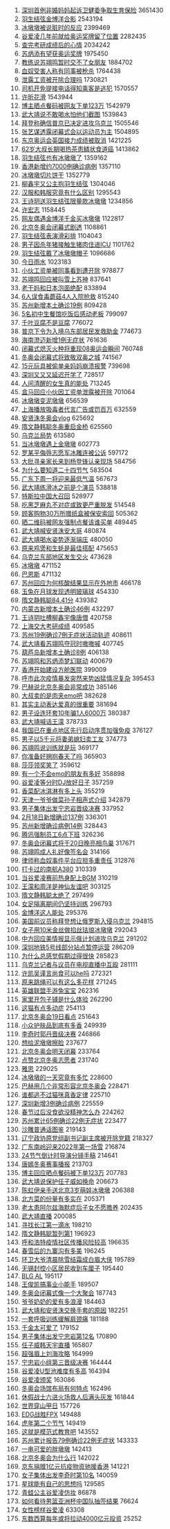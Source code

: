 1. [深圳首例非婚妈妈起诉卫健委争取生育保险](https://s.weibo.com//weibo?q=%23%E6%B7%B1%E5%9C%B3%E9%A6%96%E4%BE%8B%E9%9D%9E%E5%A9%9A%E5%A6%88%E5%A6%88%E8%B5%B7%E8%AF%89%E5%8D%AB%E5%81%A5%E5%A7%94%E4%BA%89%E5%8F%96%E7%94%9F%E8%82%B2%E4%BF%9D%E9%99%A9%23&Refer=top) 3651430
2. [羽生结弦金博洋合影](https://s.weibo.com//weibo?q=%23%E7%BE%BD%E7%94%9F%E7%BB%93%E5%BC%A6%E9%87%91%E5%8D%9A%E6%B4%8B%E5%90%88%E5%BD%B1%23&Refer=top) 2543194
3. [冰墩墩被说脏时的反应](https://s.weibo.com//weibo?q=%23%E5%86%B0%E5%A2%A9%E5%A2%A9%E8%A2%AB%E8%AF%B4%E8%84%8F%E6%97%B6%E7%9A%84%E5%8F%8D%E5%BA%94%23&Refer=top) 2399469
4. [谷爱凌几年前就给奥运奖牌留了位置](https://s.weibo.com//weibo?q=%23%E8%B0%B7%E7%88%B1%E5%87%8C%E5%87%A0%E5%B9%B4%E5%89%8D%E5%B0%B1%E7%BB%99%E5%A5%A5%E8%BF%90%E5%A5%96%E7%89%8C%E7%95%99%E4%BA%86%E4%BD%8D%E7%BD%AE%23&Refer=top) 2282435
5. [查完考研成绩后的心情](https://s.weibo.com//weibo?q=%23%E6%9F%A5%E5%AE%8C%E8%80%83%E7%A0%94%E6%88%90%E7%BB%A9%E5%90%8E%E7%9A%84%E5%BF%83%E6%83%85%23&Refer=top) 2034242
6. [苏炳添有望获奥运奖牌](https://s.weibo.com//weibo?q=%23%E8%8B%8F%E7%82%B3%E6%B7%BB%E6%9C%89%E6%9C%9B%E8%8E%B7%E5%A5%A5%E8%BF%90%E5%A5%96%E7%89%8C%23&Refer=top) 1975450
7. [教练说苏翊鸣暂时交不了女朋友](https://s.weibo.com//weibo?q=%23%E6%95%99%E7%BB%83%E8%AF%B4%E8%8B%8F%E7%BF%8A%E9%B8%A3%E6%9A%82%E6%97%B6%E4%BA%A4%E4%B8%8D%E4%BA%86%E5%A5%B3%E6%9C%8B%E5%8F%8B%23&Refer=top) 1884702
8. [血奴受害人称有同事被枪杀](https://s.weibo.com//weibo?q=%23%E8%A1%80%E5%A5%B4%E5%8F%97%E5%AE%B3%E4%BA%BA%E7%A7%B0%E6%9C%89%E5%90%8C%E4%BA%8B%E8%A2%AB%E6%9E%AA%E6%9D%80%23&Refer=top) 1764438
9. [泄露工资被开除合理吗](https://s.weibo.com//weibo?q=%23%E6%B3%84%E9%9C%B2%E5%B7%A5%E8%B5%84%E8%A2%AB%E5%BC%80%E9%99%A4%E5%90%88%E7%90%86%E5%90%97%23&Refer=top) 1730821
10. [司机开免提接电话得知乘客是逃犯](https://s.weibo.com//weibo?q=%23%E5%8F%B8%E6%9C%BA%E5%BC%80%E5%85%8D%E6%8F%90%E6%8E%A5%E7%94%B5%E8%AF%9D%E5%BE%97%E7%9F%A5%E4%B9%98%E5%AE%A2%E6%98%AF%E9%80%83%E7%8A%AF%23&Refer=top) 1570557
11. [许昕花滑](https://s.weibo.com//weibo?q=%23%E8%AE%B8%E6%98%95%E8%8A%B1%E6%BB%91%23&Refer=top) 1543944
12. [博主晒点餐码被网友下单123万](https://s.weibo.com//weibo?q=%23%E5%8D%9A%E4%B8%BB%E6%99%92%E7%82%B9%E9%A4%90%E7%A0%81%E8%A2%AB%E7%BD%91%E5%8F%8B%E4%B8%8B%E5%8D%95123%E4%B8%87%23&Refer=top) 1542979
13. [武大靖说不敢喝水怕他们截图](https://s.weibo.com//weibo?q=%23%E6%AD%A6%E5%A4%A7%E9%9D%96%E8%AF%B4%E4%B8%8D%E6%95%A2%E5%96%9D%E6%B0%B4%E6%80%95%E4%BB%96%E4%BB%AC%E6%88%AA%E5%9B%BE%23&Refer=top) 1539843
14. [拜登称确信普京已决定进攻乌克兰](https://s.weibo.com//weibo?q=%23%E6%8B%9C%E7%99%BB%E7%A7%B0%E7%A1%AE%E4%BF%A1%E6%99%AE%E4%BA%AC%E5%B7%B2%E5%86%B3%E5%AE%9A%E8%BF%9B%E6%94%BB%E4%B9%8C%E5%85%8B%E5%85%B0%23&Refer=top) 1505546
15. [张艺谋透露闭幕式会以运动员为主](https://s.weibo.com//weibo?q=%23%E5%BC%A0%E8%89%BA%E8%B0%8B%E9%80%8F%E9%9C%B2%E9%97%AD%E5%B9%95%E5%BC%8F%E4%BC%9A%E4%BB%A5%E8%BF%90%E5%8A%A8%E5%91%98%E4%B8%BA%E4%B8%BB%23&Refer=top) 1504895
16. [东京奥运会英国接力成绩被取消](https://s.weibo.com//weibo?q=%23%E4%B8%9C%E4%BA%AC%E5%A5%A5%E8%BF%90%E4%BC%9A%E8%8B%B1%E5%9B%BD%E6%8E%A5%E5%8A%9B%E6%88%90%E7%BB%A9%E8%A2%AB%E5%8F%96%E6%B6%88%23&Refer=top) 1421225
17. [62岁大叔长期喝热茶患鳞状食道癌](https://s.weibo.com//weibo?q=%2362%E5%B2%81%E5%A4%A7%E5%8F%94%E9%95%BF%E6%9C%9F%E5%96%9D%E7%83%AD%E8%8C%B6%E6%82%A3%E9%B3%9E%E7%8A%B6%E9%A3%9F%E9%81%93%E7%99%8C%23&Refer=top) 1413862
18. [羽生结弦也有冰墩墩了](https://s.weibo.com//weibo?q=%23%E7%BE%BD%E7%94%9F%E7%BB%93%E5%BC%A6%E4%B9%9F%E6%9C%89%E5%86%B0%E5%A2%A9%E5%A2%A9%E4%BA%86%23&Refer=top) 1359162
19. [香港新增约7000例确诊病例](https://s.weibo.com//weibo?q=%23%E9%A6%99%E6%B8%AF%E6%96%B0%E5%A2%9E%E7%BA%A67000%E4%BE%8B%E7%A1%AE%E8%AF%8A%E7%97%85%E4%BE%8B%23&Refer=top) 1357110
20. [冰墩墩切片饼干](https://s.weibo.com//weibo?q=%E5%86%B0%E5%A2%A9%E5%A2%A9%E5%88%87%E7%89%87%E9%A5%BC%E5%B9%B2&Refer=top) 1352779
21. [柳鑫宇又公主抱羽生结弦](https://s.weibo.com//weibo?q=%23%E6%9F%B3%E9%91%AB%E5%AE%87%E5%8F%88%E5%85%AC%E4%B8%BB%E6%8A%B1%E7%BE%BD%E7%94%9F%E7%BB%93%E5%BC%A6%23&Refer=top) 1304046
22. [汉服和韩服究竟有什么区别](https://s.weibo.com//weibo?q=%E6%B1%89%E6%9C%8D%E5%92%8C%E9%9F%A9%E6%9C%8D%E7%A9%B6%E7%AB%9F%E6%9C%89%E4%BB%80%E4%B9%88%E5%8C%BA%E5%88%AB&Refer=top) 1295543
23. [王诗玥送羽生结弦限量款冰墩墩](https://s.weibo.com//weibo?q=%23%E7%8E%8B%E8%AF%97%E7%8E%A5%E9%80%81%E7%BE%BD%E7%94%9F%E7%BB%93%E5%BC%A6%E9%99%90%E9%87%8F%E6%AC%BE%E5%86%B0%E5%A2%A9%E5%A2%A9%23&Refer=top) 1234856
24. [许宏志](https://s.weibo.com//weibo?q=%E8%AE%B8%E5%AE%8F%E5%BF%97&Refer=top) 1158445
25. [网友偶遇金博洋千金买冰墩墩](https://s.weibo.com//weibo?q=%23%E7%BD%91%E5%8F%8B%E5%81%B6%E9%81%87%E9%87%91%E5%8D%9A%E6%B4%8B%E5%8D%83%E9%87%91%E4%B9%B0%E5%86%B0%E5%A2%A9%E5%A2%A9%23&Refer=top) 1122817
26. [北京冬奥会闭幕式剧透](https://s.weibo.com//weibo?q=%23%E5%8C%97%E4%BA%AC%E5%86%AC%E5%A5%A5%E4%BC%9A%E9%97%AD%E5%B9%95%E5%BC%8F%E5%89%A7%E9%80%8F%23&Refer=top) 1108861
27. [羽生结弦表演滑彩排](https://s.weibo.com//weibo?q=%23%E7%BE%BD%E7%94%9F%E7%BB%93%E5%BC%A6%E8%A1%A8%E6%BC%94%E6%BB%91%E5%BD%A9%E6%8E%92%23&Refer=top) 1104043
28. [男子因杀年猪接触生猪肉住进ICU](https://s.weibo.com//weibo?q=%23%E7%94%B7%E5%AD%90%E5%9B%A0%E6%9D%80%E5%B9%B4%E7%8C%AA%E6%8E%A5%E8%A7%A6%E7%94%9F%E7%8C%AA%E8%82%89%E4%BD%8F%E8%BF%9BICU%23&Refer=top) 1101762
29. [羽生结弦戴了冰墩墩帽子](https://s.weibo.com//weibo?q=%23%E7%BE%BD%E7%94%9F%E7%BB%93%E5%BC%A6%E6%88%B4%E4%BA%86%E5%86%B0%E5%A2%A9%E5%A2%A9%E5%B8%BD%E5%AD%90%23&Refer=top) 1096686
30. [今日雨水](https://s.weibo.com//weibo?q=%23%E4%BB%8A%E6%97%A5%E9%9B%A8%E6%B0%B4%23&Refer=top) 1023183
31. [小伙工资单被同事看到遭开除](https://s.weibo.com//weibo?q=%23%E5%B0%8F%E4%BC%99%E5%B7%A5%E8%B5%84%E5%8D%95%E8%A2%AB%E5%90%8C%E4%BA%8B%E7%9C%8B%E5%88%B0%E9%81%AD%E5%BC%80%E9%99%A4%23&Refer=top) 978877
32. [苏翊鸣回应被叫雪上苏神](https://s.weibo.com//weibo?q=%23%E8%8B%8F%E7%BF%8A%E9%B8%A3%E5%9B%9E%E5%BA%94%E8%A2%AB%E5%8F%AB%E9%9B%AA%E4%B8%8A%E8%8B%8F%E7%A5%9E%23&Refer=top) 837641
33. [老干妈和日本泡面绝配](https://s.weibo.com//weibo?q=%E8%80%81%E5%B9%B2%E5%A6%88%E5%92%8C%E6%97%A5%E6%9C%AC%E6%B3%A1%E9%9D%A2%E7%BB%9D%E9%85%8D&Refer=top) 833894
34. [6人误食毒蘑菇4人入院抢救](https://s.weibo.com//weibo?q=%236%E4%BA%BA%E8%AF%AF%E9%A3%9F%E6%AF%92%E8%98%91%E8%8F%874%E4%BA%BA%E5%85%A5%E9%99%A2%E6%8A%A2%E6%95%91%23&Refer=top) 815240
35. [苏州新增本土确诊19例](https://s.weibo.com//weibo?q=%23%E8%8B%8F%E5%B7%9E%E6%96%B0%E5%A2%9E%E6%9C%AC%E5%9C%9F%E7%A1%AE%E8%AF%8A19%E4%BE%8B%23&Refer=top) 809428
36. [5名初中生餐馆吃饭后感动老板](https://s.weibo.com//weibo?q=%235%E5%90%8D%E5%88%9D%E4%B8%AD%E7%94%9F%E9%A4%90%E9%A6%86%E5%90%83%E9%A5%AD%E5%90%8E%E6%84%9F%E5%8A%A8%E8%80%81%E6%9D%BF%23&Refer=top) 799097
37. [千叶豆腐不是豆腐](https://s.weibo.com//weibo?q=%23%E5%8D%83%E5%8F%B6%E8%B1%86%E8%85%90%E4%B8%8D%E6%98%AF%E8%B1%86%E8%85%90%23&Refer=top) 776072
38. [普京下令为入境乌东部居民发救助金](https://s.weibo.com//weibo?q=%23%E6%99%AE%E4%BA%AC%E4%B8%8B%E4%BB%A4%E4%B8%BA%E5%85%A5%E5%A2%83%E4%B9%8C%E4%B8%9C%E9%83%A8%E5%B1%85%E6%B0%91%E5%8F%91%E6%95%91%E5%8A%A9%E9%87%91%23&Refer=top) 774673
39. [海南澄迈新增1例无症状](https://s.weibo.com//weibo?q=%23%E6%B5%B7%E5%8D%97%E6%BE%84%E8%BF%88%E6%96%B0%E5%A2%9E1%E4%BE%8B%E6%97%A0%E7%97%87%E7%8A%B6%23&Refer=top) 761636
40. [闭幕式熄灭火种将重现08奥运会瞬间](https://s.weibo.com//weibo?q=%23%E9%97%AD%E5%B9%95%E5%BC%8F%E7%86%84%E7%81%AD%E7%81%AB%E7%A7%8D%E5%B0%86%E9%87%8D%E7%8E%B008%E5%A5%A5%E8%BF%90%E4%BC%9A%E7%9E%AC%E9%97%B4%23&Refer=top) 760748
41. [冬奥会闭幕式将致敬双奥之城](https://s.weibo.com//weibo?q=%23%E5%86%AC%E5%A5%A5%E4%BC%9A%E9%97%AD%E5%B9%95%E5%BC%8F%E5%B0%86%E8%87%B4%E6%95%AC%E5%8F%8C%E5%A5%A5%E4%B9%8B%E5%9F%8E%23&Refer=top) 741567
42. [15元玩具被偷单亲妈妈崩溃报警](https://s.weibo.com//weibo?q=%2315%E5%85%83%E7%8E%A9%E5%85%B7%E8%A2%AB%E5%81%B7%E5%8D%95%E4%BA%B2%E5%A6%88%E5%A6%88%E5%B4%A9%E6%BA%83%E6%8A%A5%E8%AD%A6%23&Refer=top) 739698
43. [深圳又又又延迟开学了](https://s.weibo.com//weibo?q=%23%E6%B7%B1%E5%9C%B3%E5%8F%88%E5%8F%88%E5%8F%88%E5%BB%B6%E8%BF%9F%E5%BC%80%E5%AD%A6%E4%BA%86%23&Refer=top) 728517
44. [人间清醒的女生真的能处](https://s.weibo.com//weibo?q=%23%E4%BA%BA%E9%97%B4%E6%B8%85%E9%86%92%E7%9A%84%E5%A5%B3%E7%94%9F%E7%9C%9F%E7%9A%84%E8%83%BD%E5%A4%84%23&Refer=top) 713245
45. [盒马回应小伙因工资单泄露被开除](https://s.weibo.com//weibo?q=%23%E7%9B%92%E9%A9%AC%E5%9B%9E%E5%BA%94%E5%B0%8F%E4%BC%99%E5%9B%A0%E5%B7%A5%E8%B5%84%E5%8D%95%E6%B3%84%E9%9C%B2%E8%A2%AB%E5%BC%80%E9%99%A4%23&Refer=top) 701064
46. [冰墩墩变泥墩墩](https://s.weibo.com//weibo?q=%23%E5%86%B0%E5%A2%A9%E5%A2%A9%E5%8F%98%E6%B3%A5%E5%A2%A9%E5%A2%A9%23&Refer=top) 656539
47. [上海播放吸毒者代言广告或罚百万](https://s.weibo.com//weibo?q=%23%E4%B8%8A%E6%B5%B7%E6%92%AD%E6%94%BE%E5%90%B8%E6%AF%92%E8%80%85%E4%BB%A3%E8%A8%80%E5%B9%BF%E5%91%8A%E6%88%96%E7%BD%9A%E7%99%BE%E4%B8%87%23&Refer=top) 632559
48. [安贤洙冬奥会vlog](https://s.weibo.com//weibo?q=%23%E5%AE%89%E8%B4%A4%E6%B4%99%E5%86%AC%E5%A5%A5%E4%BC%9Avlog%23&Refer=top) 625692
49. [隋文静韩聪冬奥重启金桥](https://s.weibo.com//weibo?q=%23%E9%9A%8B%E6%96%87%E9%9D%99%E9%9F%A9%E8%81%AA%E5%86%AC%E5%A5%A5%E9%87%8D%E5%90%AF%E9%87%91%E6%A1%A5%23&Refer=top) 625560
50. [乌克兰局势](https://s.weibo.com//weibo?q=%E4%B9%8C%E5%85%8B%E5%85%B0%E5%B1%80%E5%8A%BF&Refer=top) 613580
51. [当冰墩墩遇上金墩墩](https://s.weibo.com//weibo?q=%23%E5%BD%93%E5%86%B0%E5%A2%A9%E5%A2%A9%E9%81%87%E4%B8%8A%E9%87%91%E5%A2%A9%E5%A2%A9%23&Refer=top) 602773
52. [罗某平侮辱志愿军冰雕连被公诉](https://s.weibo.com//weibo?q=%23%E7%BD%97%E6%9F%90%E5%B9%B3%E4%BE%AE%E8%BE%B1%E5%BF%97%E6%84%BF%E5%86%9B%E5%86%B0%E9%9B%95%E8%BF%9E%E8%A2%AB%E5%85%AC%E8%AF%89%23&Refer=top) 597172
53. [大批寻亲家长来到杨登锋认亲现场](https://s.weibo.com//weibo?q=%23%E5%A4%A7%E6%89%B9%E5%AF%BB%E4%BA%B2%E5%AE%B6%E9%95%BF%E6%9D%A5%E5%88%B0%E6%9D%A8%E7%99%BB%E9%94%8B%E8%AE%A4%E4%BA%B2%E7%8E%B0%E5%9C%BA%23&Refer=top) 584756
54. [为什么要知道二十四节气](https://s.weibo.com//weibo?q=%23%E4%B8%BA%E4%BB%80%E4%B9%88%E8%A6%81%E7%9F%A5%E9%81%93%E4%BA%8C%E5%8D%81%E5%9B%9B%E8%8A%82%E6%B0%94%23&Refer=top) 583504
55. [广东下周一将迎来最低气温](https://s.weibo.com//weibo?q=%23%E5%B9%BF%E4%B8%9C%E4%B8%8B%E5%91%A8%E4%B8%80%E5%B0%86%E8%BF%8E%E6%9D%A5%E6%9C%80%E4%BD%8E%E6%B0%94%E6%B8%A9%23&Refer=top) 567673
56. [武大靖练滑冰之前是个演员](https://s.weibo.com//weibo?q=%23%E6%AD%A6%E5%A4%A7%E9%9D%96%E7%BB%83%E6%BB%91%E5%86%B0%E4%B9%8B%E5%89%8D%E6%98%AF%E4%B8%AA%E6%BC%94%E5%91%98%23&Refer=top) 538818
57. [特斯拉中国大召回](https://s.weibo.com//weibo?q=%E7%89%B9%E6%96%AF%E6%8B%89%E4%B8%AD%E5%9B%BD%E5%A4%A7%E5%8F%AC%E5%9B%9E&Refer=top) 528977
58. [吃黑芝麻丸不对症或致更严重脱发](https://s.weibo.com//weibo?q=%23%E5%90%83%E9%BB%91%E8%8A%9D%E9%BA%BB%E4%B8%B8%E4%B8%8D%E5%AF%B9%E7%97%87%E6%88%96%E8%87%B4%E6%9B%B4%E4%B8%A5%E9%87%8D%E8%84%B1%E5%8F%91%23&Refer=top) 514548
59. [顾客购物30万所赠纸盒被保安索回](https://s.weibo.com//weibo?q=%23%E9%A1%BE%E5%AE%A2%E8%B4%AD%E7%89%A930%E4%B8%87%E6%89%80%E8%B5%A0%E7%BA%B8%E7%9B%92%E8%A2%AB%E4%BF%9D%E5%AE%89%E7%B4%A2%E5%9B%9E%23&Refer=top) 505362
60. [晒二维码被网友强制点餐该谁买单](https://s.weibo.com//weibo?q=%23%E6%99%92%E4%BA%8C%E7%BB%B4%E7%A0%81%E8%A2%AB%E7%BD%91%E5%8F%8B%E5%BC%BA%E5%88%B6%E7%82%B9%E9%A4%90%E8%AF%A5%E8%B0%81%E4%B9%B0%E5%8D%95%23&Refer=top) 489445
61. [武大靖喊安贤洙安大哥](https://s.weibo.com//weibo?q=%23%E6%AD%A6%E5%A4%A7%E9%9D%96%E5%96%8A%E5%AE%89%E8%B4%A4%E6%B4%99%E5%AE%89%E5%A4%A7%E5%93%A5%23&Refer=top) 480874
62. [武大靖喝水姿势逐渐端庄](https://s.weibo.com//weibo?q=%23%E6%AD%A6%E5%A4%A7%E9%9D%96%E5%96%9D%E6%B0%B4%E5%A7%BF%E5%8A%BF%E9%80%90%E6%B8%90%E7%AB%AF%E5%BA%84%23&Refer=top) 480050
63. [原来鸡煲和生蚝是最佳搭配](https://s.weibo.com//weibo?q=%23%E5%8E%9F%E6%9D%A5%E9%B8%A1%E7%85%B2%E5%92%8C%E7%94%9F%E8%9A%9D%E6%98%AF%E6%9C%80%E4%BD%B3%E6%90%AD%E9%85%8D%23&Refer=top) 475653
64. [乌克兰东部地区发生交火](https://s.weibo.com//weibo?q=%23%E4%B9%8C%E5%85%8B%E5%85%B0%E4%B8%9C%E9%83%A8%E5%9C%B0%E5%8C%BA%E5%8F%91%E7%94%9F%E4%BA%A4%E7%81%AB%23&Refer=top) 473628
65. [冰墩墩](https://s.weibo.com//weibo?q=%23%E5%86%B0%E5%A2%A9%E5%A2%A9%23&Refer=top) 471152
66. [巴恩斯](https://s.weibo.com//weibo?q=%E5%B7%B4%E6%81%A9%E6%96%AF&Refer=top) 471132
67. [苏州回应为何核酸结果显示在外地市](https://s.weibo.com//weibo?q=%23%E8%8B%8F%E5%B7%9E%E5%9B%9E%E5%BA%94%E4%B8%BA%E4%BD%95%E6%A0%B8%E9%85%B8%E7%BB%93%E6%9E%9C%E6%98%BE%E7%A4%BA%E5%9C%A8%E5%A4%96%E5%9C%B0%E5%B8%82%23&Refer=top) 466178
68. [玉兔在月球发现透明玻璃球](https://s.weibo.com//weibo?q=%23%E7%8E%89%E5%85%94%E5%9C%A8%E6%9C%88%E7%90%83%E5%8F%91%E7%8E%B0%E9%80%8F%E6%98%8E%E7%8E%BB%E7%92%83%E7%90%83%23&Refer=top) 454330
69. [隋文静韩聪84.41分](https://s.weibo.com//weibo?q=%23%E9%9A%8B%E6%96%87%E9%9D%99%E9%9F%A9%E8%81%AA84.41%E5%88%86%23&Refer=top) 439382
70. [内蒙古新增本土确诊46例](https://s.weibo.com//weibo?q=%23%E5%86%85%E8%92%99%E5%8F%A4%E6%96%B0%E5%A2%9E%E6%9C%AC%E5%9C%9F%E7%A1%AE%E8%AF%8A46%E4%BE%8B%23&Refer=top) 432297
71. [王诗玥吐槽柳鑫宇像唐僧](https://s.weibo.com//weibo?q=%23%E7%8E%8B%E8%AF%97%E7%8E%A5%E5%90%90%E6%A7%BD%E6%9F%B3%E9%91%AB%E5%AE%87%E5%83%8F%E5%94%90%E5%83%A7%23&Refer=top) 420758
72. [上海交大考研成绩](https://s.weibo.com//weibo?q=%E4%B8%8A%E6%B5%B7%E4%BA%A4%E5%A4%A7%E8%80%83%E7%A0%94%E6%88%90%E7%BB%A9&Refer=top) 409585
73. [苏州19例确诊7例无症状活动轨迹](https://s.weibo.com//weibo?q=%23%E8%8B%8F%E5%B7%9E19%E4%BE%8B%E7%A1%AE%E8%AF%8A7%E4%BE%8B%E6%97%A0%E7%97%87%E7%8A%B6%E6%B4%BB%E5%8A%A8%E8%BD%A8%E8%BF%B9%23&Refer=top) 408611
74. [武大靖看苏翊鸣夺冠时嗷嗷喊](https://s.weibo.com//weibo?q=%23%E6%AD%A6%E5%A4%A7%E9%9D%96%E7%9C%8B%E8%8B%8F%E7%BF%8A%E9%B8%A3%E5%A4%BA%E5%86%A0%E6%97%B6%E5%97%B7%E5%97%B7%E5%96%8A%23&Refer=top) 407745
75. [葫芦岛新增本土确诊8例](https://s.weibo.com//weibo?q=%23%E8%91%AB%E8%8A%A6%E5%B2%9B%E6%96%B0%E5%A2%9E%E6%9C%AC%E5%9C%9F%E7%A1%AE%E8%AF%8A8%E4%BE%8B%23&Refer=top) 406138
76. [苏翊鸣和苏炳添梦幻联动](https://s.weibo.com//weibo?q=%23%E8%8B%8F%E7%BF%8A%E9%B8%A3%E5%92%8C%E8%8B%8F%E7%82%B3%E6%B7%BB%E6%A2%A6%E5%B9%BB%E8%81%94%E5%8A%A8%23&Refer=top) 400679
77. [香港开始建设方舱医院](https://s.weibo.com//weibo?q=%23%E9%A6%99%E6%B8%AF%E5%BC%80%E5%A7%8B%E5%BB%BA%E8%AE%BE%E6%96%B9%E8%88%B1%E5%8C%BB%E9%99%A2%23&Refer=top) 399009
78. [呼市此次疫情暴发突然来势凶猛情况复杂](https://s.weibo.com//weibo?q=%23%E5%91%BC%E5%B8%82%E6%AD%A4%E6%AC%A1%E7%96%AB%E6%83%85%E6%9A%B4%E5%8F%91%E7%AA%81%E7%84%B6%E6%9D%A5%E5%8A%BF%E5%87%B6%E7%8C%9B%E6%83%85%E5%86%B5%E5%A4%8D%E6%9D%82%23&Refer=top) 395453
79. [巴赫说北京冬奥会非常成功](https://s.weibo.com//weibo?q=%23%E5%B7%B4%E8%B5%AB%E8%AF%B4%E5%8C%97%E4%BA%AC%E5%86%AC%E5%A5%A5%E4%BC%9A%E9%9D%9E%E5%B8%B8%E6%88%90%E5%8A%9F%23&Refer=top) 385146
80. [大叔卖的是肉夹emo吧](https://s.weibo.com//weibo?q=%23%E5%A4%A7%E5%8F%94%E5%8D%96%E7%9A%84%E6%98%AF%E8%82%89%E5%A4%B9emo%E5%90%A7%23&Refer=top) 382628
81. [其实主动表达爱真的很重要](https://s.weibo.com//weibo?q=%23%E5%85%B6%E5%AE%9E%E4%B8%BB%E5%8A%A8%E8%A1%A8%E8%BE%BE%E7%88%B1%E7%9C%9F%E7%9A%84%E5%BE%88%E9%87%8D%E8%A6%81%23&Refer=top) 381694
82. [男子设连环套10年骗1人6000万](https://s.weibo.com//weibo?q=%23%E7%94%B7%E5%AD%90%E8%AE%BE%E8%BF%9E%E7%8E%AF%E5%A5%9710%E5%B9%B4%E9%AA%971%E4%BA%BA6000%E4%B8%87%23&Refer=top) 380387
83. [武大靖喊话王濛](https://s.weibo.com//weibo?q=%23%E6%AD%A6%E5%A4%A7%E9%9D%96%E5%96%8A%E8%AF%9D%E7%8E%8B%E6%BF%9B%23&Refer=top) 378733
84. [我国已在重点地区先行启动序贯加强免疫](https://s.weibo.com//weibo?q=%23%E6%88%91%E5%9B%BD%E5%B7%B2%E5%9C%A8%E9%87%8D%E7%82%B9%E5%9C%B0%E5%8C%BA%E5%85%88%E8%A1%8C%E5%90%AF%E5%8A%A8%E5%BA%8F%E8%B4%AF%E5%8A%A0%E5%BC%BA%E5%85%8D%E7%96%AB%23&Refer=top) 376127
85. [男子以5千元将妻弟媳妇卖工友](https://s.weibo.com//weibo?q=%23%E7%94%B7%E5%AD%90%E4%BB%A55%E5%8D%83%E5%85%83%E5%B0%86%E5%A6%BB%E5%BC%9F%E5%AA%B3%E5%A6%87%E5%8D%96%E5%B7%A5%E5%8F%8B%23&Refer=top) 374773
86. [苏翊鸣说训练就是玩](https://s.weibo.com//weibo?q=%23%E8%8B%8F%E7%BF%8A%E9%B8%A3%E8%AF%B4%E8%AE%AD%E7%BB%83%E5%B0%B1%E6%98%AF%E7%8E%A9%23&Refer=top) 369177
87. [你准备好拥抱春天了吗](https://s.weibo.com//weibo?q=%23%E4%BD%A0%E5%87%86%E5%A4%87%E5%A5%BD%E6%8B%A5%E6%8A%B1%E6%98%A5%E5%A4%A9%E4%BA%86%E5%90%97%23&Refer=top) 365903
88. [莎莎领奖笑了](https://s.weibo.com//weibo?q=%23%E8%8E%8E%E8%8E%8E%E9%A2%86%E5%A5%96%E7%AC%91%E4%BA%86%23&Refer=top) 359612
89. [有一个不会emo的朋友有多好](https://s.weibo.com//weibo?q=%23%E6%9C%89%E4%B8%80%E4%B8%AA%E4%B8%8D%E4%BC%9Aemo%E7%9A%84%E6%9C%8B%E5%8F%8B%E6%9C%89%E5%A4%9A%E5%A5%BD%23&Refer=top) 358898
90. [谷爱凌等分时DJ放好日子](https://s.weibo.com//weibo?q=%23%E8%B0%B7%E7%88%B1%E5%87%8C%E7%AD%89%E5%88%86%E6%97%B6DJ%E6%94%BE%E5%A5%BD%E6%97%A5%E5%AD%90%23&Refer=top) 357259
91. [香菜配冰淇淋有多上头](https://s.weibo.com//weibo?q=%23%E9%A6%99%E8%8F%9C%E9%85%8D%E5%86%B0%E6%B7%87%E6%B7%8B%E6%9C%89%E5%A4%9A%E4%B8%8A%E5%A4%B4%23&Refer=top) 355219
92. [天津一爷爷做菜孙子相声式介绍](https://s.weibo.com//weibo?q=%23%E5%A4%A9%E6%B4%A5%E4%B8%80%E7%88%B7%E7%88%B7%E5%81%9A%E8%8F%9C%E5%AD%99%E5%AD%90%E7%9B%B8%E5%A3%B0%E5%BC%8F%E4%BB%8B%E7%BB%8D%23&Refer=top) 342879
93. [男子集体出发宁忠岩晋级决赛](https://s.weibo.com//weibo?q=%23%E7%94%B7%E5%AD%90%E9%9B%86%E4%BD%93%E5%87%BA%E5%8F%91%E5%AE%81%E5%BF%A0%E5%B2%A9%E6%99%8B%E7%BA%A7%E5%86%B3%E8%B5%9B%23&Refer=top) 337952
94. [2月18日新增确诊137例](https://s.weibo.com//weibo?q=%232%E6%9C%8818%E6%97%A5%E6%96%B0%E5%A2%9E%E7%A1%AE%E8%AF%8A137%E4%BE%8B%23&Refer=top) 336301
95. [苏州新增确诊病例14例](https://s.weibo.com//weibo?q=%23%E8%8B%8F%E5%B7%9E%E6%96%B0%E5%A2%9E%E7%A1%AE%E8%AF%8A%E7%97%85%E4%BE%8B14%E4%BE%8B%23&Refer=top) 328443
96. [腾讯强制员工6点下班](https://s.weibo.com//weibo?q=%23%E8%85%BE%E8%AE%AF%E5%BC%BA%E5%88%B6%E5%91%98%E5%B7%A56%E7%82%B9%E4%B8%8B%E7%8F%AD%23&Refer=top) 326236
97. [冬奥会闭幕式将于20日晚亮相鸟巢](https://s.weibo.com//weibo?q=%23%E5%86%AC%E5%A5%A5%E4%BC%9A%E9%97%AD%E5%B9%95%E5%BC%8F%E5%B0%86%E4%BA%8E20%E6%97%A5%E6%99%9A%E4%BA%AE%E7%9B%B8%E9%B8%9F%E5%B7%A2%23&Refer=top) 317671
98. [苏翊鸣成人礼好像签名会](https://s.weibo.com//weibo?q=%23%E8%8B%8F%E7%BF%8A%E9%B8%A3%E6%88%90%E4%BA%BA%E7%A4%BC%E5%A5%BD%E5%83%8F%E7%AD%BE%E5%90%8D%E4%BC%9A%23&Refer=top) 314166
99. [律师称血奴事件平台应担多重责任](https://s.weibo.com//weibo?q=%23%E5%BE%8B%E5%B8%88%E7%A7%B0%E8%A1%80%E5%A5%B4%E4%BA%8B%E4%BB%B6%E5%B9%B3%E5%8F%B0%E5%BA%94%E6%8B%85%E5%A4%9A%E9%87%8D%E8%B4%A3%E4%BB%BB%23&Refer=top) 312876
100. [打卡过的南航A380](https://s.weibo.com//weibo?q=%23%E6%89%93%E5%8D%A1%E8%BF%87%E7%9A%84%E5%8D%97%E8%88%AAA380%23&Refer=top) 310339
101. [当谷爱凌赛前热身配上BGM](https://s.weibo.com//weibo?q=%23%E5%BD%93%E8%B0%B7%E7%88%B1%E5%87%8C%E8%B5%9B%E5%89%8D%E7%83%AD%E8%BA%AB%E9%85%8D%E4%B8%8ABGM%23&Refer=top) 310219
102. [王濛和周洋是神仙友谊吧](https://s.weibo.com//weibo?q=%23%E7%8E%8B%E6%BF%9B%E5%92%8C%E5%91%A8%E6%B4%8B%E6%98%AF%E7%A5%9E%E4%BB%99%E5%8F%8B%E8%B0%8A%E5%90%A7%23&Refer=top) 303125
103. [隋文静韩聪太绝了](https://s.weibo.com//weibo?q=%23%E9%9A%8B%E6%96%87%E9%9D%99%E9%9F%A9%E8%81%AA%E5%A4%AA%E7%BB%9D%E4%BA%86%23&Refer=top) 297499
104. [女足隔离期间仍坚持训练](https://s.weibo.com//weibo?q=%23%E5%A5%B3%E8%B6%B3%E9%9A%94%E7%A6%BB%E6%9C%9F%E9%97%B4%E4%BB%8D%E5%9D%9A%E6%8C%81%E8%AE%AD%E7%BB%83%23&Refer=top) 296793
105. [金博洋这人能处](https://s.weibo.com//weibo?q=%23%E9%87%91%E5%8D%9A%E6%B4%8B%E8%BF%99%E4%BA%BA%E8%83%BD%E5%A4%84%23&Refer=top) 295376
106. [美国前议员称拜登想让俄罗斯入侵乌克兰](https://s.weibo.com//weibo?q=%23%E7%BE%8E%E5%9B%BD%E5%89%8D%E8%AE%AE%E5%91%98%E7%A7%B0%E6%8B%9C%E7%99%BB%E6%83%B3%E8%AE%A9%E4%BF%84%E7%BD%97%E6%96%AF%E5%85%A5%E4%BE%B5%E4%B9%8C%E5%85%8B%E5%85%B0%23&Refer=top) 294815
107. [女子用10米金丝做掐丝珐琅冰墩墩](https://s.weibo.com//weibo?q=%23%E5%A5%B3%E5%AD%90%E7%94%A810%E7%B1%B3%E9%87%91%E4%B8%9D%E5%81%9A%E6%8E%90%E4%B8%9D%E7%8F%90%E7%90%85%E5%86%B0%E5%A2%A9%E5%A2%A9%23&Refer=top) 292043
108. [中方回应美情报显示俄计划进攻乌克兰](https://s.weibo.com//weibo?q=%23%E4%B8%AD%E6%96%B9%E5%9B%9E%E5%BA%94%E7%BE%8E%E6%83%85%E6%8A%A5%E6%98%BE%E7%A4%BA%E4%BF%84%E8%AE%A1%E5%88%92%E8%BF%9B%E6%94%BB%E4%B9%8C%E5%85%8B%E5%85%B0%23&Refer=top) 291202
109. [深圳地铁5号线部分站点暂停运营](https://s.weibo.com//weibo?q=%23%E6%B7%B1%E5%9C%B3%E5%9C%B0%E9%93%815%E5%8F%B7%E7%BA%BF%E9%83%A8%E5%88%86%E7%AB%99%E7%82%B9%E6%9A%82%E5%81%9C%E8%BF%90%E8%90%A5%23&Refer=top) 286209
110. [为什么总感觉假期过得很快](https://s.weibo.com//weibo?q=%23%E4%B8%BA%E4%BB%80%E4%B9%88%E6%80%BB%E6%84%9F%E8%A7%89%E5%81%87%E6%9C%9F%E8%BF%87%E5%BE%97%E5%BE%88%E5%BF%AB%23&Refer=top) 285823
111. [乌克兰记者与议员在电视直播中互殴](https://s.weibo.com//weibo?q=%23%E4%B9%8C%E5%85%8B%E5%85%B0%E8%AE%B0%E8%80%85%E4%B8%8E%E8%AE%AE%E5%91%98%E5%9C%A8%E7%94%B5%E8%A7%86%E7%9B%B4%E6%92%AD%E4%B8%AD%E4%BA%92%E6%AE%B4%23&Refer=top) 281111
112. [许凯吴谨言尚食可以he吗](https://s.weibo.com//weibo?q=%23%E8%AE%B8%E5%87%AF%E5%90%B4%E8%B0%A8%E8%A8%80%E5%B0%9A%E9%A3%9F%E5%8F%AF%E4%BB%A5he%E5%90%97%23&Refer=top) 272321
113. [原来跳绳可以有这么多花样](https://s.weibo.com//weibo?q=%23%E5%8E%9F%E6%9D%A5%E8%B7%B3%E7%BB%B3%E5%8F%AF%E4%BB%A5%E6%9C%89%E8%BF%99%E4%B9%88%E5%A4%9A%E8%8A%B1%E6%A0%B7%23&Refer=top) 271245
114. [英雄联盟手游兔宝宝](https://s.weibo.com//weibo?q=%23%E8%8B%B1%E9%9B%84%E8%81%94%E7%9B%9F%E6%89%8B%E6%B8%B8%E5%85%94%E5%AE%9D%E5%AE%9D%23&Refer=top) 262316
115. [家里开包子铺是什么体验](https://s.weibo.com//weibo?q=%23%E5%AE%B6%E9%87%8C%E5%BC%80%E5%8C%85%E5%AD%90%E9%93%BA%E6%98%AF%E4%BB%80%E4%B9%88%E4%BD%93%E9%AA%8C%23&Refer=top) 262290
116. [这猫有点多动症](https://s.weibo.com//weibo?q=%23%E8%BF%99%E7%8C%AB%E6%9C%89%E7%82%B9%E5%A4%9A%E5%8A%A8%E7%97%87%23&Refer=top) 254113
117. [北京冬奥会19日看点](https://s.weibo.com//weibo?q=%E5%8C%97%E4%BA%AC%E5%86%AC%E5%A5%A5%E4%BC%9A19%E6%97%A5%E7%9C%8B%E7%82%B9&Refer=top) 251643
118. [小众护肤品到底有多香](https://s.weibo.com//weibo?q=%23%E5%B0%8F%E4%BC%97%E6%8A%A4%E8%82%A4%E5%93%81%E5%88%B0%E5%BA%95%E6%9C%89%E5%A4%9A%E9%A6%99%23&Refer=top) 249939
119. [李奇时郭丹晋级决赛](https://s.weibo.com//weibo?q=%23%E6%9D%8E%E5%A5%87%E6%97%B6%E9%83%AD%E4%B8%B9%E6%99%8B%E7%BA%A7%E5%86%B3%E8%B5%9B%23&Refer=top) 246866
120. [想给泥墩墩擦脸](https://s.weibo.com//weibo?q=%23%E6%83%B3%E7%BB%99%E6%B3%A5%E5%A2%A9%E5%A2%A9%E6%93%A6%E8%84%B8%23&Refer=top) 237677
121. [北京冬奥会明天闭幕](https://s.weibo.com//weibo?q=%23%E5%8C%97%E4%BA%AC%E5%86%AC%E5%A5%A5%E4%BC%9A%E6%98%8E%E5%A4%A9%E9%97%AD%E5%B9%95%23&Refer=top) 233764
122. [点赞北京冬奥志愿者](https://s.weibo.com//weibo?q=%23%E7%82%B9%E8%B5%9E%E5%8C%97%E4%BA%AC%E5%86%AC%E5%A5%A5%E5%BF%97%E6%84%BF%E8%80%85%23&Refer=top) 231740
123. [雅思](https://s.weibo.com//weibo?q=%E9%9B%85%E6%80%9D&Refer=top) 229025
124. [冰墩墩的一天究竟有多忙](https://s.weibo.com//weibo?q=%23%E5%86%B0%E5%A2%A9%E5%A2%A9%E7%9A%84%E4%B8%80%E5%A4%A9%E7%A9%B6%E7%AB%9F%E6%9C%89%E5%A4%9A%E5%BF%99%23&Refer=top) 228600
125. [巴赫用几个非常形容北京冬奥会](https://s.weibo.com//weibo?q=%23%E5%B7%B4%E8%B5%AB%E7%94%A8%E5%87%A0%E4%B8%AA%E9%9D%9E%E5%B8%B8%E5%BD%A2%E5%AE%B9%E5%8C%97%E4%BA%AC%E5%86%AC%E5%A5%A5%E4%BC%9A%23&Refer=top) 228471
126. [谁都逃不过猫咪真香定律](https://s.weibo.com//weibo?q=%23%E8%B0%81%E9%83%BD%E9%80%83%E4%B8%8D%E8%BF%87%E7%8C%AB%E5%92%AA%E7%9C%9F%E9%A6%99%E5%AE%9A%E5%BE%8B%23&Refer=top) 225710
127. [深圳新增3例确诊病例](https://s.weibo.com//weibo?q=%E6%B7%B1%E5%9C%B3%E6%96%B0%E5%A2%9E3%E4%BE%8B%E7%A1%AE%E8%AF%8A%E7%97%85%E4%BE%8B&Refer=top) 225559
128. [春节过后没食欲没精神怎么办](https://s.weibo.com//weibo?q=%23%E6%98%A5%E8%8A%82%E8%BF%87%E5%90%8E%E6%B2%A1%E9%A3%9F%E6%AC%B2%E6%B2%A1%E7%B2%BE%E7%A5%9E%E6%80%8E%E4%B9%88%E5%8A%9E%23&Refer=top) 224262
129. [苏州累计65例确诊22例无症状](https://s.weibo.com//weibo?q=%23%E8%8B%8F%E5%B7%9E%E7%B4%AF%E8%AE%A165%E4%BE%8B%E7%A1%AE%E8%AF%8A22%E4%BE%8B%E6%97%A0%E7%97%87%E7%8A%B6%23&Refer=top) 223477
130. [沙雕普通话图鉴](https://s.weibo.com//weibo?q=%23%E6%B2%99%E9%9B%95%E6%99%AE%E9%80%9A%E8%AF%9D%E5%9B%BE%E9%89%B4%23&Refer=top) 219143
131. [辽宁政协原党组副书记副主席被开除党籍](https://s.weibo.com//weibo?q=%23%E8%BE%BD%E5%AE%81%E6%94%BF%E5%8D%8F%E5%8E%9F%E5%85%9A%E7%BB%84%E5%89%AF%E4%B9%A6%E8%AE%B0%E5%89%AF%E4%B8%BB%E5%B8%AD%E8%A2%AB%E5%BC%80%E9%99%A4%E5%85%9A%E7%B1%8D%23&Refer=top) 218327
132. [广东南岭迎来2022年第一场雪](https://s.weibo.com//weibo?q=%23%E5%B9%BF%E4%B8%9C%E5%8D%97%E5%B2%AD%E8%BF%8E%E6%9D%A52022%E5%B9%B4%E7%AC%AC%E4%B8%80%E5%9C%BA%E9%9B%AA%23&Refer=top) 216874
133. [24节气倒计时导演分镜手稿](https://s.weibo.com//weibo?q=%2324%E8%8A%82%E6%B0%94%E5%80%92%E8%AE%A1%E6%97%B6%E5%AF%BC%E6%BC%94%E5%88%86%E9%95%9C%E6%89%8B%E7%A8%BF%23&Refer=top) 214641
134. [唐嫣冬奥赛事播报](https://s.weibo.com//weibo?q=%23%E5%94%90%E5%AB%A3%E5%86%AC%E5%A5%A5%E8%B5%9B%E4%BA%8B%E6%92%AD%E6%8A%A5%23&Refer=top) 213703
135. [博主回应晒点餐码被下单123万](https://s.weibo.com//weibo?q=%23%E5%8D%9A%E4%B8%BB%E5%9B%9E%E5%BA%94%E6%99%92%E7%82%B9%E9%A4%90%E7%A0%81%E8%A2%AB%E4%B8%8B%E5%8D%95123%E4%B8%87%23&Refer=top) 207783
136. [武大靖说保护任子威如换命](https://s.weibo.com//weibo?q=%23%E6%AD%A6%E5%A4%A7%E9%9D%96%E8%AF%B4%E4%BF%9D%E6%8A%A4%E4%BB%BB%E5%AD%90%E5%A8%81%E5%A6%82%E6%8D%A2%E5%91%BD%23&Refer=top) 206673
137. [陈虹伊亲手送北京3岁萌娃冰墩墩](https://s.weibo.com//weibo?q=%23%E9%99%88%E8%99%B9%E4%BC%8A%E4%BA%B2%E6%89%8B%E9%80%81%E5%8C%97%E4%BA%AC3%E5%B2%81%E8%90%8C%E5%A8%83%E5%86%B0%E5%A2%A9%E5%A2%A9%23&Refer=top) 206388
138. [北方菜的份量有多实在](https://s.weibo.com//weibo?q=%23%E5%8C%97%E6%96%B9%E8%8F%9C%E7%9A%84%E4%BB%BD%E9%87%8F%E6%9C%89%E5%A4%9A%E5%AE%9E%E5%9C%A8%23&Refer=top) 205371
139. [老太患阿尔兹海默症后子女不愿赡养](https://s.weibo.com//weibo?q=%23%E8%80%81%E5%A4%AA%E6%82%A3%E9%98%BF%E5%B0%94%E5%85%B9%E6%B5%B7%E9%BB%98%E7%97%87%E5%90%8E%E5%AD%90%E5%A5%B3%E4%B8%8D%E6%84%BF%E8%B5%A1%E5%85%BB%23&Refer=top) 202435
140. [武大靖直播](https://s.weibo.com//weibo?q=%23%E6%AD%A6%E5%A4%A7%E9%9D%96%E7%9B%B4%E6%92%AD%23&Refer=top) 200085
141. [寻找长江第一滴水](https://s.weibo.com//weibo?q=%23%E5%AF%BB%E6%89%BE%E9%95%BF%E6%B1%9F%E7%AC%AC%E4%B8%80%E6%BB%B4%E6%B0%B4%23&Refer=top) 198210
142. [隋文静韩聪暂列第1](https://s.weibo.com//weibo?q=%23%E9%9A%8B%E6%96%87%E9%9D%99%E9%9F%A9%E8%81%AA%E6%9A%82%E5%88%97%E7%AC%AC1%23&Refer=top) 196923
143. [呼和浩特疫情社区传播风险较高](https://s.weibo.com//weibo?q=%23%E5%91%BC%E5%92%8C%E6%B5%A9%E7%89%B9%E7%96%AB%E6%83%85%E7%A4%BE%E5%8C%BA%E4%BC%A0%E6%92%AD%E9%A3%8E%E9%99%A9%E8%BE%83%E9%AB%98%23&Refer=top) 196635
144. [春雪后的九寨沟有多美](https://s.weibo.com//weibo?q=%23%E6%98%A5%E9%9B%AA%E5%90%8E%E7%9A%84%E4%B9%9D%E5%AF%A8%E6%B2%9F%E6%9C%89%E5%A4%9A%E7%BE%8E%23&Refer=top) 196245
145. [环卫大爷清晨除雪结霜成白眉大侠](https://s.weibo.com//weibo?q=%23%E7%8E%AF%E5%8D%AB%E5%A4%A7%E7%88%B7%E6%B8%85%E6%99%A8%E9%99%A4%E9%9B%AA%E7%BB%93%E9%9C%9C%E6%88%90%E7%99%BD%E7%9C%89%E5%A4%A7%E4%BE%A0%23&Refer=top) 195789
146. [无锡封控小区居民收到车厘子](https://s.weibo.com//weibo?q=%23%E6%97%A0%E9%94%A1%E5%B0%81%E6%8E%A7%E5%B0%8F%E5%8C%BA%E5%B1%85%E6%B0%91%E6%94%B6%E5%88%B0%E8%BD%A6%E5%8E%98%E5%AD%90%23&Refer=top) 195440
147. [BLG AL](https://s.weibo.com//weibo?q=BLG%20AL&Refer=top) 195117
148. [王俊凯搞事业小能手](https://s.weibo.com//weibo?q=%23%E7%8E%8B%E4%BF%8A%E5%87%AF%E6%90%9E%E4%BA%8B%E4%B8%9A%E5%B0%8F%E8%83%BD%E6%89%8B%23&Refer=top) 189507
149. [冬奥会闭幕式像一个大聚会](https://s.weibo.com//weibo?q=%23%E5%86%AC%E5%A5%A5%E4%BC%9A%E9%97%AD%E5%B9%95%E5%BC%8F%E5%83%8F%E4%B8%80%E4%B8%AA%E5%A4%A7%E8%81%9A%E4%BC%9A%23&Refer=top) 187743
150. [爷爷奶奶的爱有多浪漫](https://s.weibo.com//weibo?q=%23%E7%88%B7%E7%88%B7%E5%A5%B6%E5%A5%B6%E7%9A%84%E7%88%B1%E6%9C%89%E5%A4%9A%E6%B5%AA%E6%BC%AB%23&Refer=top) 184463
151. [武大靖和安贤洙交换手套的原因](https://s.weibo.com//weibo?q=%23%E6%AD%A6%E5%A4%A7%E9%9D%96%E5%92%8C%E5%AE%89%E8%B4%A4%E6%B4%99%E4%BA%A4%E6%8D%A2%E6%89%8B%E5%A5%97%E7%9A%84%E5%8E%9F%E5%9B%A0%23&Refer=top) 182251
152. [一套呼吸训练缓解肩颈痛](https://s.weibo.com//weibo?q=%23%E4%B8%80%E5%A5%97%E5%91%BC%E5%90%B8%E8%AE%AD%E7%BB%83%E7%BC%93%E8%A7%A3%E8%82%A9%E9%A2%88%E7%97%9B%23&Refer=top) 181188
153. [千金太可爱了](https://s.weibo.com//weibo?q=%23%E5%8D%83%E9%87%91%E5%A4%AA%E5%8F%AF%E7%88%B1%E4%BA%86%23&Refer=top) 179152
154. [男子集体出发宁忠岩第12名](https://s.weibo.com//weibo?q=%23%E7%94%B7%E5%AD%90%E9%9B%86%E4%BD%93%E5%87%BA%E5%8F%91%E5%AE%81%E5%BF%A0%E5%B2%A9%E7%AC%AC12%E5%90%8D%23&Refer=top) 170890
155. [任子威韩天宇直播](https://s.weibo.com//weibo?q=%E4%BB%BB%E5%AD%90%E5%A8%81%E9%9F%A9%E5%A4%A9%E5%AE%87%E7%9B%B4%E6%92%AD&Refer=top) 165807
156. [超强眉上刘海攻略](https://s.weibo.com//weibo?q=%23%E8%B6%85%E5%BC%BA%E7%9C%89%E4%B8%8A%E5%88%98%E6%B5%B7%E6%94%BB%E7%95%A5%23&Refer=top) 164999
157. [宁忠岩小组第三晋级决赛](https://s.weibo.com//weibo?q=%23%E5%AE%81%E5%BF%A0%E5%B2%A9%E5%B0%8F%E7%BB%84%E7%AC%AC%E4%B8%89%E6%99%8B%E7%BA%A7%E5%86%B3%E8%B5%9B%23&Refer=top) 164444
158. [谷爱凌U型池难度有多高](https://s.weibo.com//weibo?q=%23%E8%B0%B7%E7%88%B1%E5%87%8CU%E5%9E%8B%E6%B1%A0%E9%9A%BE%E5%BA%A6%E6%9C%89%E5%A4%9A%E9%AB%98%23&Refer=top) 164394
159. [谷爱凌颁奖](https://s.weibo.com//weibo?q=%23%E8%B0%B7%E7%88%B1%E5%87%8C%E9%A2%81%E5%A5%96%23&Refer=top) 163086
160. [冬奥会场馆布局有何特点](https://s.weibo.com//weibo?q=%23%E5%86%AC%E5%A5%A5%E4%BC%9A%E5%9C%BA%E9%A6%86%E5%B8%83%E5%B1%80%E6%9C%89%E4%BD%95%E7%89%B9%E7%82%B9%23&Refer=top) 162496
161. [休假战士六进火场救人后满头灰发](https://s.weibo.com//weibo?q=%23%E4%BC%91%E5%81%87%E6%88%98%E5%A3%AB%E5%85%AD%E8%BF%9B%E7%81%AB%E5%9C%BA%E6%95%91%E4%BA%BA%E5%90%8E%E6%BB%A1%E5%A4%B4%E7%81%B0%E5%8F%91%23&Refer=top) 161844
162. [世界穿山甲日](https://s.weibo.com//weibo?q=%23%E4%B8%96%E7%95%8C%E7%A9%BF%E5%B1%B1%E7%94%B2%E6%97%A5%23&Refer=top) 157726
163. [EDG战胜FPX](https://s.weibo.com//weibo?q=%23EDG%E6%88%98%E8%83%9CFPX%23&Refer=top) 149488
164. [虎年第二个节气](https://s.weibo.com//weibo?q=%23%E8%99%8E%E5%B9%B4%E7%AC%AC%E4%BA%8C%E4%B8%AA%E8%8A%82%E6%B0%94%23&Refer=top) 149419
165. [这就是模范式教育吧](https://s.weibo.com//weibo?q=%23%E8%BF%99%E5%B0%B1%E6%98%AF%E6%A8%A1%E8%8C%83%E5%BC%8F%E6%95%99%E8%82%B2%E5%90%A7%23&Refer=top) 143552
166. [苏州累计报告79例确诊22例无症状](https://s.weibo.com//weibo?q=%23%E8%8B%8F%E5%B7%9E%E7%B4%AF%E8%AE%A1%E6%8A%A5%E5%91%8A79%E4%BE%8B%E7%A1%AE%E8%AF%8A22%E4%BE%8B%E6%97%A0%E7%97%87%E7%8A%B6%23&Refer=top) 143333
167. [一串可爱的胖墩墩](https://s.weibo.com//weibo?q=%23%E4%B8%80%E4%B8%B2%E5%8F%AF%E7%88%B1%E7%9A%84%E8%83%96%E5%A2%A9%E5%A2%A9%23&Refer=top) 142413
168. [北京冬奥会为什么行](https://s.weibo.com//weibo?q=%23%E5%8C%97%E4%BA%AC%E5%86%AC%E5%A5%A5%E4%BC%9A%E4%B8%BA%E4%BB%80%E4%B9%88%E8%A1%8C%23&Refer=top) 142022
169. [京东捐赠1亿元抗疫物资驰援香港](https://s.weibo.com//weibo?q=%23%E4%BA%AC%E4%B8%9C%E6%8D%90%E8%B5%A01%E4%BA%BF%E5%85%83%E6%8A%97%E7%96%AB%E7%89%A9%E8%B5%84%E9%A9%B0%E6%8F%B4%E9%A6%99%E6%B8%AF%23&Refer=top) 141221
170. [女子集体出发李奇时第10名](https://s.weibo.com//weibo?q=%23%E5%A5%B3%E5%AD%90%E9%9B%86%E4%BD%93%E5%87%BA%E5%8F%91%E6%9D%8E%E5%A5%87%E6%97%B6%E7%AC%AC10%E5%90%8D%23&Refer=top) 140059
171. [星球能有自己的思想吗](https://s.weibo.com//weibo?q=%23%E6%98%9F%E7%90%83%E8%83%BD%E6%9C%89%E8%87%AA%E5%B7%B1%E7%9A%84%E6%80%9D%E6%83%B3%E5%90%97%23&Refer=top) 129585
172. [青蛙公主谷爱凌仿妆](https://s.weibo.com//weibo?q=%23%E9%9D%92%E8%9B%99%E5%85%AC%E4%B8%BB%E8%B0%B7%E7%88%B1%E5%87%8C%E4%BB%BF%E5%A6%86%23&Refer=top) 86878
173. [如何看待男篮亚洲杯中国队抽签结果](https://s.weibo.com//weibo?q=%23%E5%A6%82%E4%BD%95%E7%9C%8B%E5%BE%85%E7%94%B7%E7%AF%AE%E4%BA%9A%E6%B4%B2%E6%9D%AF%E4%B8%AD%E5%9B%BD%E9%98%9F%E6%8A%BD%E7%AD%BE%E7%BB%93%E6%9E%9C%23&Refer=top) 76624
174. [女性榜样谷爱凌](https://s.weibo.com//weibo?q=%23%E5%A5%B3%E6%80%A7%E6%A6%9C%E6%A0%B7%E8%B0%B7%E7%88%B1%E5%87%8C%23&Refer=top) 63308
175. [东数西算每年或将拉动4000亿元投资](https://s.weibo.com//weibo?q=%23%E4%B8%9C%E6%95%B0%E8%A5%BF%E7%AE%97%E6%AF%8F%E5%B9%B4%E6%88%96%E5%B0%86%E6%8B%89%E5%8A%A84000%E4%BA%BF%E5%85%83%E6%8A%95%E8%B5%84%23&Refer=top) 25252
